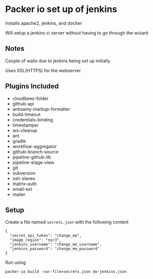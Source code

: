 # Packer io set up of jenkins
Installs apache2, jenkins, and docker

Will setup a jenkins ci server without having to go through the wizard

## Notes
Couple of waits due to jenkins being set up initially

Uses SSL(HTTPS) for the webserver

## Plugins Included

- cloudbees-folder
- github-api
- antisamy-markup-formatter
- build-timeout
- credentials-binding
- timestamper
- ws-cleanup
- ant
- gradle
- workflow-aggregator
- github-branch-source
- pipeline-github-lib
- pipeline-stage-view
- git
- subversion
- ssh-slaves
- matrix-auth
- email-ext
- mailer

## Setup

Create a file named `secrets.json` with the following content
```
{
  "secret_api_token": "change_me",
  "image_region": "nyc3",
  "jenkins_username": "change_me_username",
  "jenkins_password": "change_me_password"
}
```

Run using
```
packer-io build -var-file=secrets.json do-jenkins.json
```



